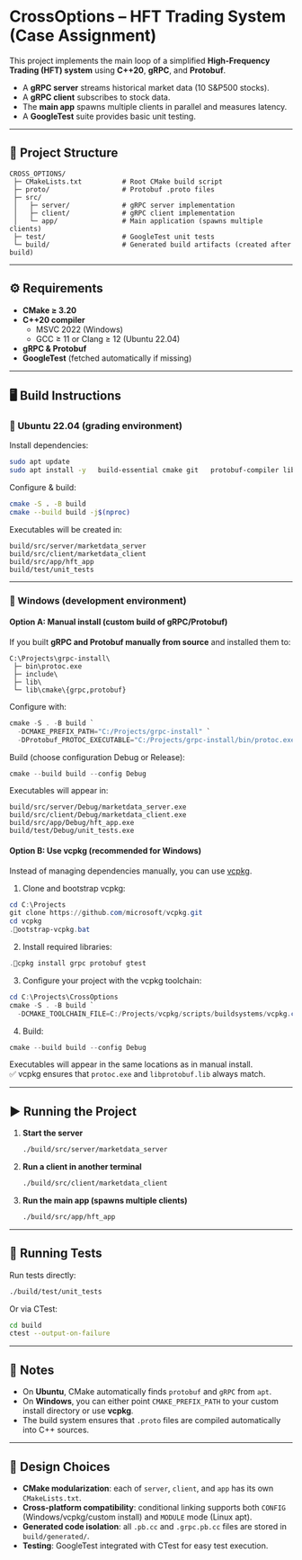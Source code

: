 # CrossOptions – HFT Trading System (Case Assignment)

This project implements the main loop of a simplified **High-Frequency Trading (HFT) system** using **C++20**, **gRPC**, and **Protobuf**.  

- A **gRPC server** streams historical market data (10 S&P500 stocks).  
- A **gRPC client** subscribes to stock data.  
- The **main app** spawns multiple clients in parallel and measures latency.  
- A **GoogleTest** suite provides basic unit testing.  

---

## 📂 Project Structure
```
CROSS_OPTIONS/
 ├─ CMakeLists.txt          # Root CMake build script
 ├─ proto/                  # Protobuf .proto files
 ├─ src/
 │   ├─ server/             # gRPC server implementation
 │   ├─ client/             # gRPC client implementation
 │   └─ app/                # Main application (spawns multiple clients)
 ├─ test/                   # GoogleTest unit tests
 └─ build/                  # Generated build artifacts (created after build)
```

---

## ⚙️ Requirements

- **CMake ≥ 3.20**
- **C++20 compiler**
  - MSVC 2022 (Windows)
  - GCC ≥ 11 or Clang ≥ 12 (Ubuntu 22.04)
- **gRPC & Protobuf**
- **GoogleTest** (fetched automatically if missing)

---

## 🖥️ Build Instructions

### 🔹 Ubuntu 22.04 (grading environment)

Install dependencies:
```bash
sudo apt update
sudo apt install -y   build-essential cmake git   protobuf-compiler libprotobuf-dev   libgrpc++-dev grpc-proto
```

Configure & build:
```bash
cmake -S . -B build
cmake --build build -j$(nproc)
```

Executables will be created in:
```
build/src/server/marketdata_server
build/src/client/marketdata_client
build/src/app/hft_app
build/test/unit_tests
```

---

### 🔹 Windows (development environment)

#### Option A: Manual install (custom build of gRPC/Protobuf)

If you built **gRPC and Protobuf manually from source** and installed them to:
```
C:\Projects\grpc-install\
 ├─ bin\protoc.exe
 ├─ include\
 ├─ lib\
 └─ lib\cmake\{grpc,protobuf}
```

Configure with:
```powershell
cmake -S . -B build `
  -DCMAKE_PREFIX_PATH="C:/Projects/grpc-install" `
  -DProtobuf_PROTOC_EXECUTABLE="C:/Projects/grpc-install/bin/protoc.exe"
```

Build (choose configuration Debug or Release):
```powershell
cmake --build build --config Debug
```

Executables will appear in:
```
build/src/server/Debug/marketdata_server.exe
build/src/client/Debug/marketdata_client.exe
build/src/app/Debug/hft_app.exe
build/test/Debug/unit_tests.exe
```

#### Option B: Use vcpkg (recommended for Windows)

Instead of managing dependencies manually, you can use [vcpkg](https://github.com/microsoft/vcpkg).

1. Clone and bootstrap vcpkg:
```powershell
cd C:\Projects
git clone https://github.com/microsoft/vcpkg.git
cd vcpkg
.ootstrap-vcpkg.bat
```

2. Install required libraries:
```powershell
.cpkg install grpc protobuf gtest
```

3. Configure your project with the vcpkg toolchain:
```powershell
cd C:\Projects\CrossOptions
cmake -S . -B build `
  -DCMAKE_TOOLCHAIN_FILE=C:/Projects/vcpkg/scripts/buildsystems/vcpkg.cmake
```

4. Build:
```powershell
cmake --build build --config Debug
```

Executables will appear in the same locations as in manual install.  
✅ vcpkg ensures that `protoc.exe` and `libprotobuf.lib` always match.  

---

## ▶️ Running the Project

1. **Start the server**  
   ```bash
   ./build/src/server/marketdata_server
   ```

2. **Run a client in another terminal**  
   ```bash
   ./build/src/client/marketdata_client
   ```

3. **Run the main app (spawns multiple clients)**  
   ```bash
   ./build/src/app/hft_app
   ```

---

## 🧪 Running Tests

Run tests directly:
```bash
./build/test/unit_tests
```

Or via CTest:
```bash
cd build
ctest --output-on-failure
```

---

## 📝 Notes

- On **Ubuntu**, CMake automatically finds `protobuf` and `gRPC` from `apt`.  
- On **Windows**, you can either point `CMAKE_PREFIX_PATH` to your custom install directory or use **vcpkg**.  
- The build system ensures that `.proto` files are compiled automatically into C++ sources.  

---

## 📖 Design Choices

- **CMake modularization**: each of `server`, `client`, and `app` has its own `CMakeLists.txt`.  
- **Cross-platform compatibility**: conditional linking supports both `CONFIG` (Windows/vcpkg/custom install) and `MODULE` mode (Linux apt).  
- **Generated code isolation**: all `.pb.cc` and `.grpc.pb.cc` files are stored in `build/generated/`.  
- **Testing**: GoogleTest integrated with CTest for easy test execution.  
